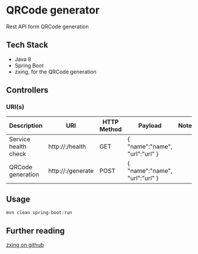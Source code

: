 # QRCode generator
Rest API form QRCode generation

## Tech Stack
* Java 8
* Spring Boot
* zxing, for the QRCode generation

## Controllers

### URI(s)
Description | URI | HTTP Method | Payload | Note
----------- | --- | ----------- | ------- | ----
Service health check | http://<host>:<server port>/health | GET | { "name":"name", "url":"url" } |
QRCode generation | http://<host>:<server port>/generate | POST | { "name":"name", "url":"url" } |

## Usage
```
mvn clean spring-boot:run
```

## Further reading
[zxing on github](https://github.com/zxing/zxing)